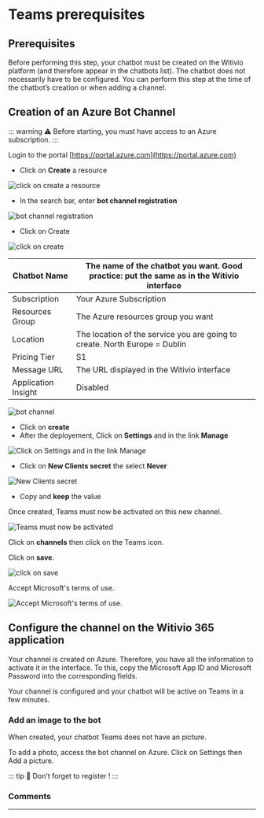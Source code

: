# Teams prerequisites

## Prerequisites

Before performing this step, your chatbot must be created on the Witivio platform (and therefore appear in the chatbots list). The chatbot does not necessarily have to be configured. You can perform this step at the time of the chatbot’s creation or when adding a channel.

## Creation of an Azure Bot Channel

::: warning ⚠️
Before starting, you must have access to an Azure subscription.
:::

Login to the portal [https://portal.azure.com](https://portal.azure.com)

* Click on <strong>Create</strong> a resource

<div class="image_center">
  <img :src="$withBase('/assets/img/en/build_your_chatbot/prerequisite1.png')" alt="click on create a resource">
</div>


* In the search bar, enter <strong>bot channel registration</strong>

<div class="image_center">
  <img :src="$withBase('/assets/img/en/build_your_chatbot/prerequisite2.png')" alt="bot channel registration">
</div>


* Click on Create

<div class="image_center">
  <img :src="$withBase('/assets/img/en/build_your_chatbot/prerequisite3.png')" alt="click on create">
</div>


| Chatbot Name        | The name of the chatbot you want. Good practice: put the same as in the Witivio interface |
|---------------------|-------------------------------------------------------------------------------------------|
| Subscription        | Your Azure Subscription                                                                   |
| Resources Group     | The Azure resources group you want                                                        |
| Location            | The location of the service you are going to create. North Europe = Dublin                |
| Pricing Tier        | S1                                                                                        |
| Message URL         | The URL displayed in the Witivio interface                                                |
| Application Insight | Disabled                                                                                  |

<div class="image_center">
  <img :src="$withBase('/assets/img/en/build_your_chatbot/prerequisite4.png')" alt="bot channel">
</div>


* Click on <strong>create</strong>
* After the deployement, Click on <strong>Settings</strong> and in the link <strong>Manage</strong>

<div class="image_center">
  <img :src="$withBase('/assets/img/en/build_your_chatbot/prerequisite5.png')" alt="Click on Settings and in the link Manage">
</div>


* Click on <strong>New Clients secret</strong> the select <strong>Never</strong>

<div class="image_center">
  <img :src="$withBase('/assets/img/en/build_your_chatbot/prerequisite6.png')" alt="New Clients secret">
</div>


* Copy and <strong>keep</strong> the value

Once created, Teams must now be activated on this new channel.

<div class="image_center">
  <img :src="$withBase('/assets/img/en/build_your_chatbot/prerequisite7.png')" alt="Teams must now be activated">
</div>


Click on <strong>channels</strong> then click on the Teams icon.

Click on <strong>save</strong>.

<div class="image_center">
  <img :src="$withBase('/assets/img/en/build_your_chatbot/prerequisite8.png')" alt="click on save">
</div>


Accept Microsoft's terms of use.

<div class="image_center">
  <img :src="$withBase('/assets/img/en/build_your_chatbot/prerequisite9.png')" alt="Accept Microsoft's terms of use.">
</div>


## Configure the channel on the Witivio 365 application

Your channel is created on Azure. Therefore, you have all the information to activate it in the interface. To this, copy the Microsoft App ID and Microsoft Password into the corresponding fields.

Your channel is configured and your chatbot will be active on Teams in a few minutes.

### Add an image to the bot

When created, your chatbot Teams does not have an picture.

To add a photo, access the bot channel on Azure. Click on Settings then Add a picture.

::: tip 💾
Don't forget to register !
:::


### Comments
---
<Commentaire />
